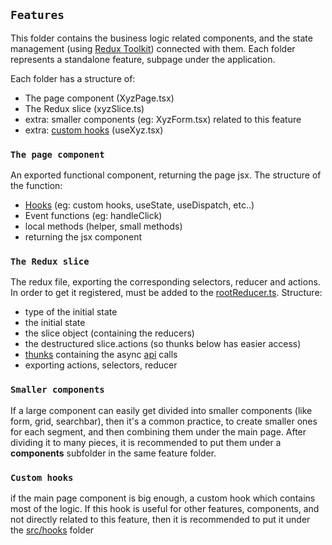 ## **`Features`**

This folder contains the business logic related components, and the state management (using [Redux Toolkit](https://redux-toolkit.js.org/)) connected with them.
Each folder represents a standalone feature, subpage under the application.

Each folder has a structure of:

- The page component (XyzPage.tsx)
- The Redux slice (xyzSlice.ts)
- extra: smaller components (eg: XyzForm.tsx) related to this feature
- extra: [custom hooks](https://reactjs.org/docs/hooks-custom.html) (useXyz.tsx)

### **`The page component`**

An exported functional component, returning the page jsx.
The structure of the function:

- [Hooks](https://reactjs.org/docs/hooks-intro.html) (eg: custom hooks, useState, useDispatch, etc..)
- Event functions (eg: handleClick)
- local methods (helper, small methods)
- returning the jsx component

### **`The Redux slice`**

The redux file, exporting the corresponding selectors, reducer and actions. In order to get it registered, must be added to the [rootReducer.ts](https://grapesolutions.visualstudio.com/RTD-NKM/_git/pkm-couponmanager?path=%2Fsrc%2Fapp%2FrootReducer.ts).
Structure:

- type of the initial state
- the initial state
- the slice object (containing the reducers)
- the destructured slice.actions (so thunks below has easier access)
- [thunks](https://redux-toolkit.js.org/tutorials/advanced-tutorial#thinking-in-thunks) containing the async [api](https://grapesolutions.visualstudio.com/RTD-NKM/_git/pkm-couponmanager?path=%2Fsrc%2Fapi%2FREADME.md) calls
- exporting actions, selectors, reducer

### **`Smaller components`**

If a large component can easily get divided into smaller components (like form, grid, searchbar), then it's a common practice, to create smaller ones for each segment, and then combining them under the main page. After dividing it to many pieces, it is recommended to put them under a **components** subfolder in the same feature folder.

### **`Custom hooks`**

if the main page component is big enough, a custom hook which contains most of the logic. If this hook is useful for other features, components, and not directly related to this feature, then it is recommended to put it under the [src/hooks](https://grapesolutions.visualstudio.com/RTD-NKM/_git/pkm-couponmanager?path=%2Fsrc%2Fhooks%2FREADME.md) folder

